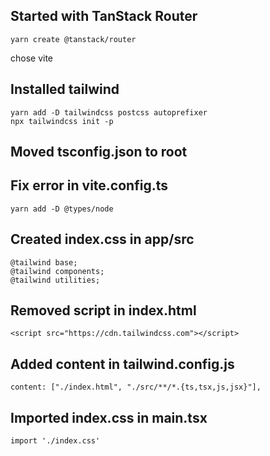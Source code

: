 ## Started with TanStack Router 

```
yarn create @tanstack/router
```
chose vite

## Installed tailwind

```
yarn add -D tailwindcss postcss autoprefixer
npx tailwindcss init -p
```

## Moved tsconfig.json to root

## Fix error in vite.config.ts
```
yarn add -D @types/node
```

## Created index.css in app/src
```
@tailwind base;
@tailwind components;
@tailwind utilities;
```

## Removed script in index.html

```
<script src="https://cdn.tailwindcss.com"></script>
```

## Added content in tailwind.config.js
```
content: ["./index.html", "./src/**/*.{ts,tsx,js,jsx}"],
```

## Imported index.css in main.tsx
```
import './index.css'
```
